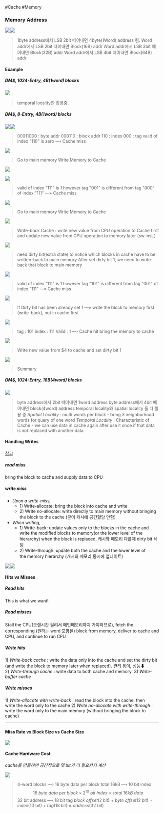 #Cache #Memory 


### Memory Address

![](https://blog.kakaocdn.net/dn/BwtRw/btrDk6a0U3Z/rcg5O4F0sHaFPCzqhwCCfK/img.png)![](https://blog.kakaocdn.net/dn/QLnj6/btrDnk0W8U8/aKm9CGC4t2mFPgVhRkoDq0/img.png)
>1byte address에서 LSB 2bit 떼어내면 4byte(1Word) address 됨.
>Word addr에서 LSB 2bit 떼어내면 Block(16B) addr
>Word addr에서 LSB 3bit 떼어내면 Block(32B) addr
>Word addr에서 LSB 4bit 떼어내면 Block(64B) addr

#### Example

##### DM$, 1024-Entry, 4B(1word) blocks
![](https://blog.kakaocdn.net/dn/diikQm/btrDlFYzilI/Hf7rEFExnq2wVBkSAaIhk0/img.png)
>temporal locality만 활용중.

##### DM$, 8-Entry, 4B(1word) blocks
![](https://blog.kakaocdn.net/dn/tMz6e/btrDoaxGXrk/v9qbTCrQDX9SYuGCkhKKy1/img.png)![](https://blog.kakaocdn.net/dn/dtK4o2/btrDlkBh06I/CDsGuH2mYGmzYRAPzWCoZK/img.png)
>00011000 : byte addr
>000110 : block addr
>110 : index
>000 : tag
>valid of index "110" is zero —› Cache miss

![](https://blog.kakaocdn.net/dn/olQJs/btrDpPfzaXq/iqY1WtosrLH46LpquV2VL0/img.png)
> Go to main memory
> Write Memory to Cache

![](https://blog.kakaocdn.net/dn/xkzcd/btrDmXyRxLl/m8lkBXgOIiPSeCoFrshtvK/img.png)

![](https://blog.kakaocdn.net/dn/bFMVmA/btrDpOVfVwI/OwYtiOEFUSeRFBoIUS6Ab0/img.png)
> valid of index "111" is 1
> however tag "001" is different from tag "000" of index "111"
> —» Cache miss

![](https://blog.kakaocdn.net/dn/bFteam/btrDoTP4E21/HsPGeW5zN46B15xuKuxjH1/img.png)
> Go to main memory
> Write Memory to Cache

![](https://blog.kakaocdn.net/dn/M8yOi/btrDoUOWpB8/nodxW4HK9PY3ompLUuSw30/img.png)
> Write-back Cache
> : write new value from CPU operation to Cache first 
> and update new value from CPU operation to memory later (sw inst.)

![](https://blog.kakaocdn.net/dn/bJH99M/btrDtgKfxZ2/xPrkQk2V3kmqfKJn1aodok/img.png)
> need dirty bit(extra state) to notice which blocks in cache have to be written-back to main memory
> After set dirty bit 1, we need to write-back that block to main memory

![](https://blog.kakaocdn.net/dn/cN03d9/btrDmVOzN4f/kroTD4kcOytmnMqOmLmku0/img.png)
> valid of index "111" is 1 
> however tag "101" is different from tag "001" of index "111"
> —» Cache miss

![](https://blog.kakaocdn.net/dn/HLDii/btrDlYY6jQl/zH6BqCC8KLRbakV8QMCdO1/img.png)
> If Dirty bit has been already set 1
> —» write the block to memory first (write-back), not in cache first

![](https://blog.kakaocdn.net/dn/nK3JB/btrDpPs7g9t/8g9maK99oGd9PZdKkDvCuK/img.png)
> tag : 101
> index : 111
> Valid : 1
> —› Cache hit
> bring the memory to cache

![](https://blog.kakaocdn.net/dn/8aT4i/btrDqcVDbtG/Zr1rBUYFloj3ObSXqDG0ok/img.png)
> Write new value from $4 to cache and set dirty bit 1

![](https://blog.kakaocdn.net/dn/bBpWdp/btrDk7ns0ON/Mur2UQVrLxepNykvasQrb0/img.png)
> Summary

##### DM$, 1024-Entry, 16B(4word) blocks
![](https://blog.kakaocdn.net/dn/8MJLI/btrDrQSBbXY/trESU6ZCYzKUxMbKSAEf40/img.png)
>byte address에서 2bit 떼어내면 1word address
>byte address에서 4bit 떼어내면 block(4word) address
>temporal locality와 spatial locality 둘 다 활용 중
>*Spatial Locality* : multi words per block - bring 3 neighborhood words for query of one word
>*Temporal Locality* : Characteristic of Cache - we can use data in cache again after use it once if that data is not replaced with another data

#### Handling Writes
[참고](https://velog.io/@embeddedjune/%EC%BB%B4%ED%93%A8%ED%84%B0%EA%B5%AC%EC%A1%B0-%EC%9A%94%EC%95%BD-%EC%A0%95%EB%A6%AC-11.-Memory-Hierarchy-2)

##### read miss
bring the block to cache and supply data to CPU 
##### write miss
- *Upon a write-miss,*
	- 1) Write-allocate: bring the block into cache and write 
	- 2) Write no-allocate: write directly to main memory without bringing the block to the cache (굳이 캐시에 공간할당 안함)
- *When writing,*
	- 1) Write-back: update values only to the blocks in the cache and write the modified blocks to memory(or the lower level of the hierarchy) when the block is replaced, 캐시와 메모리 다를때 dirty bit 세팅
	- 2) Write-through: update both the cache and the lower level of the memory hierarchy (캐시와 메모리 동시에 업데이트)

![](https://blog.kakaocdn.net/dn/cqhKUh/btrDkoiXXCB/kyKYwhnQQUgePAGv0l4HuK/img.png)![](https://blog.kakaocdn.net/dn/ZxJAf/btrDjGxFMRl/GUsB9SLDAfbpaZIZHSVjeK/img.png)

#### Hits vs Misses
##### Read hits
This is what we want!  
##### Read misses
Stall the CPU(오랜시간 걸려서 메인메모리까지 가야하므로), fetch the corresponding (원하는 word 포함된) block from memory, deliver to cache and CPU, and continue to run CPU
##### Write hits
1) *Write-back cache*
	: write the data only into the cache and set the dirty bit (and write the block to memory later when replaced). 관리 용이, 성능⬇ 
2) *Write-through cache*
	: write data to both cache and memory 
3) *Write-buffer cache*

##### Write misses
1) *Write-allocate with write-back*
	: read the block into the cache, then write the word only to the cache
2) *Write no-allocate with write-through*
	: write the word only to the main memory (without bringing the block to cache)

---

#### Miss Rate vs Block Size vs Cache Size

![](https://blog.kakaocdn.net/dn/b3ygRw/btrDlj3znMV/mQU1lFPVf64kIkH29hs0G1/img.png)

  
#### Cache Hardware Cost  
*cache를 만들려면 공간적으로 몇 bit가 더 필요한지 계산*

![](https://blog.kakaocdn.net/dn/bXBubG/btrDobi6mi1/U0Zis2cMJ6uQWwfR3g6a60/img.png)
> 4-word blocks —› 16 byte data per block
> total 16kB —› 10 bit index
> 	$$
 	16\ byte\ data\ per\ block \times 2^{10}\ bit\ index = total\ 16kB\ data
  $$
> 32 bit  address —› 18 bit tag
> 	*block offset*(2 bit) + *byte offset*(2 bit) + *index*(10 bit) + *tag*(18 bit) = *address*(32 bit)

